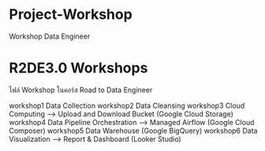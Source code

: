 # Project-Workshop
Workshop Data Engineer

# R2DE3.0 Workshops
ไฟล์ Workshop ในคอร์ส Road to Data Engineer

workshop1 Data Collection
workshop2 Data Cleansing 
workshop3 Cloud Computing --> Upload and Download Bucket (Google Cloud Storage)
workshop4 Data Pipeline Orchestration --> Managed Airflow (Google Cloud Composer)
workshop5 Data Warehouse (Google BigQuery)
workshop6 Data Visualization --> Report & Dashboard (Looker Studio)
